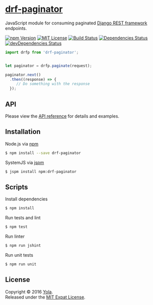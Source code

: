 # [drf-paginator](https://github.com/yola/drf-paginator)

JavaScript module for consuming paginated [Django REST framework][DRF] endpoints.

[DRF]: http://www.django-rest-framework.org

[![npm Version][badge-npm]][package]
[![MIT License][badge-license]][license]
[![Build Status][badge-travis]][travis]
[![Dependencies Status][badge-david]][david]
[![devDependencies Status][badge-david-dev]][david]

[badge-npm]:https://img.shields.io/npm/v/drf-paginator.svg?style=flat-square
[badge-license]:https://img.shields.io/badge/license-MIT-blue.svg?style=flat-square
[badge-travis]:https://img.shields.io/travis/yola/drf-paginator.svg?style=flat-square
[badge-david]:https://img.shields.io/david/yola/drf-paginator.svg?style=flat-square
[badge-david-dev]:https://img.shields.io/david/dev/yola/drf-paginator.svg?style=flat-square
[david]: https://david-dm.org/yola/drf-paginator
[license]: https://github.com/yola/drf-paginator/blob/master/LICENSE
[package]: https://www.npmjs.com/package/drf-paginator
[travis]: https://travis-ci.org/yola/drf-paginator

```javascript
import drfp from 'drf-paginator';


let paginator = drfp.paginate(request);

paginator.next()
  .then((response) => {
     // Do something with the response
  });
```

## API

Please view the [API reference][api] for details and examples.

[api]: https://github.com/yola/drf-paginator/blob/master/API.md

## Installation

Node.js via [npm](https://www.npmjs.com)

```bash
$ npm install --save drf-paginator
```

SystemJS via [jspm](http://jspm.io)

```bash
$ jspm install npm:drf-paginator
```

## Scripts

Install dependencies

```bash
$ npm install
```

Run tests and lint

```bash
$ npm test
```

Run linter

```bash
$ npm run jshint
```

Run unit tests

```bash
$ npm run unit
```

## License

Copyright &copy; 2016 [Yola](http://yola.com).
<br>Released under the [MIT Expat License][license].
